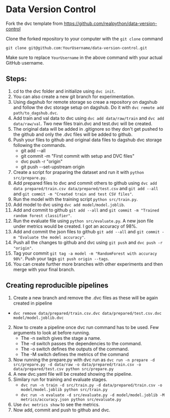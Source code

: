 # Data Version Control 

Fork the dvc template from https://github.com/realpython/data-version-control

Clone the forked repository to your computer with the `git clone` command

```console
git clone git@github.com:YourUsername/data-version-control.git
```

Make sure to replace `YourUsername` in the above command with your actual GitHub username.

## Steps:
1. cd to the dvc folder and initialize using `dvc init`.
2. You can also create a new git branch for experimentation.
3. Using dagshub for remote storage so creae a repository on dagshub and follow the dvc storage setup on dagshub. Do it with `dvc remote add path/to_dagshub.dvc`.
4. Add train and val data to dvc using `dvc add data/raw/train` and `dvc add data/raw/val`. Two new files train.dvc and test.dvc will be created.
5. The original data will be added in .gitignore so they don't get pushed to the github and only the .dvc files will be added to github.
6. Push your files to github and original data files to dagshub dvc storage following the commands.
    * git add --all
    * git commit -m "First commit with setup and DVC files"
    * dvc push -r "origin"
    * git push --set-upstream origin <branch name>
7. Create a script for praparing the dataset and run it with `python src/prepare.py`.
8. Add prepared files to dvc and commit others to github using `dvc add data prepared/train.csv data/prepared/test.csv` and `git add --all` and `git commit -m "Created train and test CSV files"`.
9. Run the model with the training script `python src/train.py`.
10. Add model to dvc using `dvc add model/model.joblib`.
11. Add and commit to github `git add --all` and `git commit -m "Trained random forest classifier"`.
12. Run the evaluate file using `python src/evaluate.py`. A new json file under metrics would be created. I got an accuracy of 98%.
13. Add and commit the json files to github `git add --all` and `git commit -m "Evaluate the model accuracy"`.
14. Push all the changes to github and dvc using `git push` and `dvc push -r "origin"`.
15. Tag your commit `git tag -a model -m "RandomForest with accuracy 98%"`. Push your tags `git push origin --tags`.
16. You can create further more branches with other experiments and then merge with your final branch.

## Creating reproducible pipelines
1. Create a new branch and remove the .dvc files as these will be again created in pipeline
 * `dvc remove data/prepared/train.csv.dvc data/prepared/test.csv.dvc model/model.joblib.dvc`
2. Now to create a pipeline once dvc run command has to be used. Few arguments to look at before running.
    * The -n switch gives the stage a name.
    * The -d switch passes the dependencies to the command.
    * The -o switch defines the outputs of the command.
    * The -M switch defines the metrics of the command
3. Now running the prepare.py with dvc run as `dvc run -n prepare -d src/prepare.py -d data/raw -o data/prepared/train.csv -o data/prepared/test.csv python src/prepare.py`
4. A new dvc.yaml file will be created showing the pipeline.
5. Similary run for training and evaluate stages.
    * `dvc run -n train -d src/train.py -d data/prepared/train.csv -o model/model.joblib python src/train.py`
    * `dvc run -n evaluate -d src/evaluate.py -d model/model.joblib -M metrics/accuracy.json python src/evaluate.py`
6. Use `dvc metrics show` to see the metrics.
7. Now add, commit and push to github and dvc.